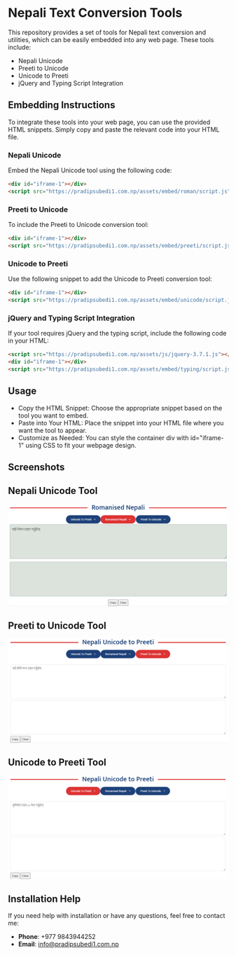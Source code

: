 # Nepali Text Conversion Tools

This repository provides a set of tools for Nepali text conversion and utilities, which can be easily embedded into any web page. These tools include:

- Nepali Unicode
- Preeti to Unicode
- Unicode to Preeti
- jQuery and Typing Script Integration
## Embedding Instructions

To integrate these tools into your web page, you can use the provided HTML snippets. Simply copy and paste the relevant code into your HTML file.

### Nepali Unicode

Embed the Nepali Unicode tool using the following code:

```html
<div id="iframe-1"></div>
<script src="https://pradipsubedi1.com.np/assets/embed/roman/script.js"></script>
```

### Preeti to Unicode

To include the Preeti to Unicode conversion tool:

```html
<div id="iframe-1"></div>
<script src="https://pradipsubedi1.com.np/assets/embed/preeti/script.js"></script>
```
### Unicode to Preeti
Use the following snippet to add the Unicode to Preeti conversion tool:

```html
<div id="iframe-1"></div>
<script src="https://pradipsubedi1.com.np/assets/embed/unicode/script.js"></script>
```
### jQuery and Typing Script Integration
If your tool requires jQuery and the typing script, include the following code in your HTML:

```html
<script src="https://pradipsubedi1.com.np/assets/js/jquery-3.7.1.js"></script>
<div id="iframe-1"></div>
<script src="https://pradipsubedi1.com.np/assets/embed/typing/script.js"></script>
```

## Usage

- Copy the HTML Snippet: Choose the appropriate snippet based on the tool you want to embed.
- Paste into Your HTML: Place the snippet into your HTML file where you want the tool to appear.
- Customize as Needed: You can style the container div with id="iframe-1" using CSS to fit your webpage design.

## Screenshots

## Nepali Unicode Tool
![Nepali Unicode Tool](./screenshots/nepali-unicode.png)

## Preeti to Unicode Tool
![Preeti to Unicode Tool](./screenshots/preeti-to-unicode.png)

## Unicode to Preeti Tool
![Unicode to Preeti Tool](./screenshots/unicode-to-preeti.png)

## Installation Help

If you need help with installation or have any questions, feel free to contact me:

- **Phone**: +977 9843944252
- **Email**: info@pradipsubedi1.com.np
